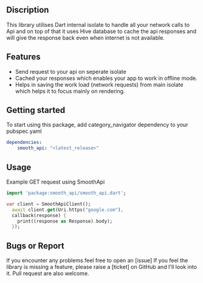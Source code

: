 ## Discription

This library utilises Dart internal isolate to handle all your network calls to Api and on top of that it uses Hive database to cache the api responses and will give the response back even when internet is not available.

## Features

- Send request to your api on seperate isolate
- Cached your responses which enables your app to work in offline mode.
- Helps in saving the work load (network requests) from main isolate which helps it to focus mainly on rendering.

## Getting started

To start using this package, add category_navigator dependency to your pubspec.yaml

```yaml
dependencies:
    smooth_api: "<latest_release>"
```

## Usage

Example GET request using SmoothApi

```dart
import 'package:smooth_api/smooth_api.dart';

var client = SmoothApiClient();
  await client.get(Uri.https("google.com"),
  callback(response) {
    print((response as Response).body);
  });
```
## Bugs or Report

If you encounter any problems feel free to open an [issue] If you feel the library is missing a feature, please raise a [ticket] on GitHub and I'll look into it. Pull request are also welcome.
